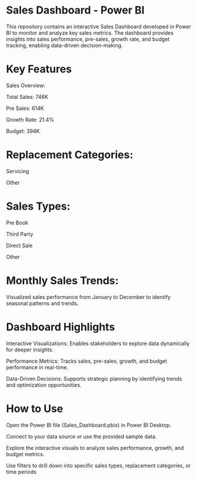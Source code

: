 
# Sales Dashboard - Power BI

This repository contains an interactive Sales Dashboard developed in Power BI to monitor and analyze key sales metrics. The dashboard provides insights into sales performance, pre-sales, growth rate, and budget tracking, enabling data-driven decision-making.

# Key Features
Sales Overview:

Total Sales: 746K

Pre Sales: 614K

Growth Rate: 21.4%

Budget: 394K

# Replacement Categories:

Servicing

Other

# Sales Types:

Pre Book

Third Party

Direct Sale

Other

# Monthly Sales Trends:

Visualized sales performance from January to December to identify seasonal patterns and trends.

# Dashboard Highlights
Interactive Visualizations: Enables stakeholders to explore data dynamically for deeper insights.

Performance Metrics: Tracks sales, pre-sales, growth, and budget performance in real-time.

Data-Driven Decisions: Supports strategic planning by identifying trends and optimization opportunities.

# How to Use
Open the Power BI file (Sales_Dashboard.pbix) in Power BI Desktop.

Connect to your data source or use the provided sample data.

Explore the interactive visuals to analyze sales performance, growth, and budget metrics.

Use filters to drill down into specific sales types, replacement categories, or time periods
